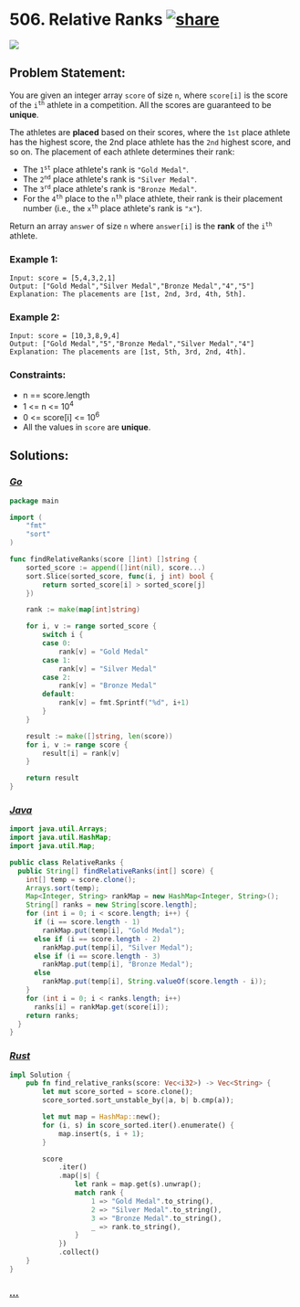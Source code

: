 # 506. Relative Ranks [![share]](https://leetcode.com/problems/relative-ranks)

![][easy]

## Problem Statement:

You are given an integer array `score` of size `n`, where `score[i]` is the score of the <code>i<sup>th</sup></code> athlete in a competition. All the scores are guaranteed to be **unique**.

The athletes are **placed** based on their scores, where the `1st` place athlete has the highest score, the 2nd place athlete has the `2nd` highest score, and so on. The placement of each athlete determines their rank:

- The <code>1<sup>st</sup></code> place athlete's rank is `"Gold Medal"`.
- The <code>2<sup>nd</sup></code> place athlete's rank is `"Silver Medal"`.
- The <code>3<sup>rd</sup></code> place athlete's rank is `"Bronze Medal"`.
- For the <code>4<sup>th</sup></code> place to the <code>n<sup>th</sup></code> place athlete, their rank is their placement number (i.e., the <code>x<sup>th</sup></code> place athlete's rank is `"x"`).

Return an array `answer` of size `n` where `answer[i]` is the **rank** of the <code>i<sup>th</sup></code> athlete.

### Example 1:

```
Input: score = [5,4,3,2,1]
Output: ["Gold Medal","Silver Medal","Bronze Medal","4","5"]
Explanation: The placements are [1st, 2nd, 3rd, 4th, 5th].
```

### Example 2:

```
Input: score = [10,3,8,9,4]
Output: ["Gold Medal","5","Bronze Medal","Silver Medal","4"]
Explanation: The placements are [1st, 5th, 3rd, 2nd, 4th].
```

### Constraints:

- n == score.length
- 1 <= n <= 10<sup>4</sup>
- 0 <= score[i] <= 10<sup>6</sup>
- All the values in `score` are **unique**.

## Solutions:

### [_Go_](relative_ranks.go)

```go [Go]
package main

import (
	"fmt"
	"sort"
)

func findRelativeRanks(score []int) []string {
	sorted_score := append([]int(nil), score...)
	sort.Slice(sorted_score, func(i, j int) bool {
		return sorted_score[i] > sorted_score[j]
	})

	rank := make(map[int]string)

	for i, v := range sorted_score {
		switch i {
		case 0:
			rank[v] = "Gold Medal"
		case 1:
			rank[v] = "Silver Medal"
		case 2:
			rank[v] = "Bronze Medal"
		default:
			rank[v] = fmt.Sprintf("%d", i+1)
		}
	}

	result := make([]string, len(score))
	for i, v := range score {
		result[i] = rank[v]
	}

	return result
}

```

### [_Java_](RelativeRanks.java)

```java [Java]
import java.util.Arrays;
import java.util.HashMap;
import java.util.Map;

public class RelativeRanks {
  public String[] findRelativeRanks(int[] score) {
    int[] temp = score.clone();
    Arrays.sort(temp);
    Map<Integer, String> rankMap = new HashMap<Integer, String>();
    String[] ranks = new String[score.length];
    for (int i = 0; i < score.length; i++) {
      if (i == score.length - 1)
        rankMap.put(temp[i], "Gold Medal");
      else if (i == score.length - 2)
        rankMap.put(temp[i], "Silver Medal");
      else if (i == score.length - 3)
        rankMap.put(temp[i], "Bronze Medal");
      else
        rankMap.put(temp[i], String.valueOf(score.length - i));
    }
    for (int i = 0; i < ranks.length; i++)
      ranks[i] = rankMap.get(score[i]);
    return ranks;
  }
}

```

### [_Rust_](relative_ranks.rs)

```rs [Rust]
impl Solution {
    pub fn find_relative_ranks(score: Vec<i32>) -> Vec<String> {
        let mut score_sorted = score.clone();
        score_sorted.sort_unstable_by(|a, b| b.cmp(a));

        let mut map = HashMap::new();
        for (i, s) in score_sorted.iter().enumerate() {
            map.insert(s, i + 1);
        }

        score
            .iter()
            .map(|s| {
                let rank = map.get(s).unwrap();
                match rank {
                    1 => "Gold Medal".to_string(),
                    2 => "Silver Medal".to_string(),
                    3 => "Bronze Medal".to_string(),
                    _ => rank.to_string(),
                }
            })
            .collect()
    }
}

```

### [_..._]()

```

```

<!----------------------------------{ link }--------------------------------->

[share]: https://img.icons8.com/external-anggara-blue-anggara-putra/20/000000/external-share-user-interface-basic-anggara-blue-anggara-putra-2.png
[easy]: https://img.shields.io/badge/Difficulty-Easy-bright.svg
[medium]: https://img.shields.io/badge/Difficulty-Medium-yellow.svg
[hard]: https://img.shields.io/badge/Difficulty-Hard-red.svg
